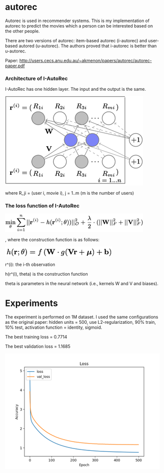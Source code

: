 # autorec
Autorec is used in recommender systems. This is my implementation of autorec to predict the movies which a person can be interested based on the other people.

There are two versions of autorec: item-based autorec (i-autorec) and user-based autored (u-autorec). The authors proved that i-autorec is better than u-autorec. 

Paper: http://users.cecs.anu.edu.au/~akmenon/papers/autorec/autorec-paper.pdf

### Architecture of I-AutoRec

I-AutoRec has one hidden layer. The input and the output is the same.

<img src="https://github.com/ducanhnguyen/autorec/blob/master/img/model.png" width="450">

where R_ji = (user i, movie i), j = 1..m (m is the number of users)

### The loss function of I-AutoRec

<img src="https://github.com/ducanhnguyen/autorec/blob/master/img/loss.png" width="450">

, where the construction function is as follows:

<img src="https://github.com/ducanhnguyen/autorec/blob/master/img/reconstruction.png" width="350">

r^(i): the i-th observation

h(r^(i), theta) is the construction function

theta is parameters in the neural network (i.e., kernels W and V and biases).

# Experiments

The experiment is performed on 1M dataset. I used the same configurations as the original paper: hidden units = 500, use L2-regularization, 90% train, 10% test, activation function = identity, sigmoid.

The best training loss = 0.7714

The best validation loss = 1.1685

<img src="https://github.com/ducanhnguyen/autorec/blob/master/img/iautorec.png" width="550">

